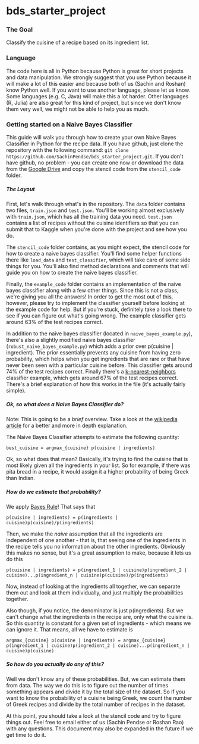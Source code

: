 # bds_starter_project

### The Goal

Classify the cuisine of a recipe based on its ingredient list.

### Language

The code here is all in Python because Python is great for short projects and data manipulation. We strongly suggest that you use Python because it will make a lot of this easier and because both of us (Sachin and Roshan) know Python well. If you want to use another language, please let us know. Some languages (e.g. C, Java) will make this a lot harder. Other languages (R, Julia) are also great for this kind of project, but since we don't know them very well, we might not be able to help you as much.

### Getting started on a Naive Bayes Classifier

This guide will walk you through how to create your own Naive Bayes Classifier in Python for the recipe data. If you have github, just clone the repository with the following command: `git clone https://github.com/SachinPendse/bds_starter_project.git`. If you don't have github, no problem - you can create one now or download the data from the [Google Drive](www.google.com) and copy the stencil code from the `stencil_code` folder.

##### The Layout

First, let's walk through what's in the repository. The `data` folder contains two files, `train.json` and `test.json`. You'll be working almost exclusively with `train.json`, which has all the training data you need. `test.json` contains a list of recipes without the cuisine identifiers so that you can submit that to Kaggle when you're done with the project and see how you do. 

The `stencil_code` folder contains, as you might expect, the stencil code for how to create a naive bayes classifier. You'll find some helper functions there like `load_data` and `test_classifier`, which will take care of some side things for you. You'll also find method declarations and comments that will guide you on how to create the naive bayes classifier.

Finally, the `example_code` folder contains an implementation of the naive bayes classifier along with a few other things. Since this is not a class, we're giving you all the answers! In order to get the most out of this, however, please try to implement the classifier yourself before looking at the example code for help. But if you're stuck, definitely take a look there to see if you can figure out what's going wrong. The example classifier gets around 63% of the test recipes correct. 

In addition to the naive bayes classifier (located in `naive_bayes_example.py`), there's also a slightly modified naive bayes classifier (`robust_naive_bayes_example.py`) which adds a prior over p(cuisine | ingredient). The prior essentially prevents any cuisine from having zero probability, which helps when you get ingredients that are rare or that have never been seen with a particular cuisine before. This classifier gets around 74% of the test recipes correct. Finally there's a [k-nearest-neighbors](https://en.wikipedia.org/wiki/K-nearest_neighbors_algorithm) classifier example, which gets around 67% of the test recipes correct. There's a brief explanation of how this works in the file (it's actually fairly simple).

##### Ok, so what does a Naive Bayes Classifier do?

Note: This is going to be a *brief* overview. Take a look at the [wikipedia article](https://en.wikipedia.org/wiki/Naive_Bayes_classifier) for a better and more in depth explanation.

The Naive Bayes Classifier attempts to estimate the following quantity:

	best_cuisine = argmax_{cuisine} p(cuisine | ingredients)

Ok, so what does that mean? Basically, it's trying to find the cuisine that is most likely given all the ingredients in your list. So for example, if there was pita bread in a recipe, it would assign it a higher probability of being Greek than Indian.

##### How do we estimate that probability?

We apply [Bayes Rule](https://en.wikipedia.org/wiki/Bayes'_rule)! That says that

	p(cuisine | ingredients) = p(ingredients | cuisine)p(cuisine)/p(ingredients)

Then, we make the *naive* assumption that all the ingredients are independent of one another - that is, that seeing one of the ingredients in the recipe tells you no information about the other ingredients. Obviously this makes no sense, but it's a great assumption to make, because it lets us do this

	p(cuisine | ingredients) = p(ingredient_1 | cuisine)p(ingredient_2 | cuisine)...p(ingredient_n | cuisine)p(cuisine)/p(ingredients)

Now, instead of looking at the ingredients all together, we can separate them out and look at them individually, and just multiply the probabilities together.

Also though, if you notice, the denominator is just p(ingredients). But we can't change what the ingredients in the recipe are, only what the cuisine is. So this quantity is constant for a given set of ingredients - which means we can ignore it. That means, all we have to estimate is

	argmax_{cuisine} p(cuisine | ingredients) = argmax_{cuisine} p(ingredient_1 | cuisine)p(ingredient_2 | cuisine)...p(ingredient_n | cuisine)p(cuisine)

##### So how do you actually do any of this?

Well we don't know any of these probabilities. But, we can estimate them from data. The way we do this is to figure out the number of times something appears and divide it by the total size of the dataset. So if you want to know the probability of a cuisine being Greek, we count the number of Greek recipes and divide by the total number of recipes in the dataset.

At this point, you should take a look at the stencil code and try to figure things out. Feel free to email either of us (Sachin Pendse or Roshan Rao) with any questions. This document may also be expanded in the future if we get time to do it.
